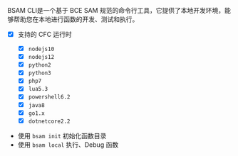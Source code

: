 BSAM CLI是一个基于 BCE SAM 规范的命令行工具，它提供了本地开发环境，能够帮助您在本地进行函数的开发、测试和执行。

-  [x] 支持的 CFC 运行时
   
   -  [x] ``nodejs10``
   -  [x] ``nodejs12``   
   -  [x] ``python2``
   -  [x] ``python3``
   -  [x] ``php7``
   -  [x] ``lua5.3``
   -  [x] ``powershell6.2``
   -  [x] ``java8``
   -  [x] ``go1.x``
   -  [x] ``dotnetcore2.2``

-  使用 ``bsam init`` 初始化函数目录
-  使用 ``bsam local`` 执行、Debug 函数
